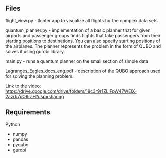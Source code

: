 ## Files

flight_view.py - tkinter app to visualize all flights for the complex data sets

quantum_planner.py - implementation of a basic planner that for given airports and passenger groups finds flights that take
passengers from their starting positions to destinations. You can also specify starting positions of the airplanes.
The planner represents the problem in the form of QUBO and solves it using gurobi library.

main.py - runs a quantum planner on the small section of simple data

Lagranges_Eagles_docs_eng.pdf -  description of the QUBO approach used for solving the planning problem.

Link to the video: https://drive.google.com/drive/folders/18c3r9r1ZLlFpW47WElX-2azrb7pO9raH?usp=sharing

## Requirements

Python
 - numpy
 - pandas
 - pyqubo
 - gurobi
